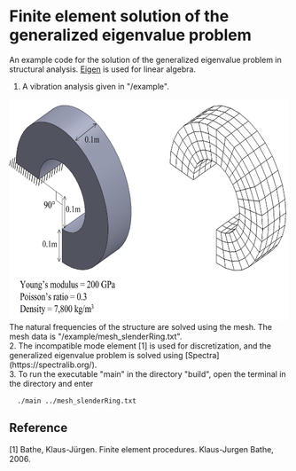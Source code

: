 # Finite element solution of the generalized eigenvalue problem

An example code for the solution of the generalized eigenvalue problem in structural analysis. [Eigen](https://eigen.tuxfamily.org/index.php?title=Main_Page) is used for linear algebra.

1. A vibration analysis given in "/example". 
<img src="example/vibrationAnalysis/problem_description.jpg" width="626" height="400" />  
The natural frequencies of the structure are solved using the mesh. The mesh data is "/example/mesh_slenderRing.txt".<br/>
2. The incompatible mode element [1] is used for discretization, and the generalized eigenvalue problem is solved using [Spectra](https://spectralib.org/).  <br/>
3. To run the executable "main" in the directory "build", open the terminal in the directory and enter
 
```
  ./main ../mesh_slenderRing.txt
```

## Reference
[1] Bathe, Klaus-Jürgen. Finite element procedures. Klaus-Jurgen Bathe, 2006.




